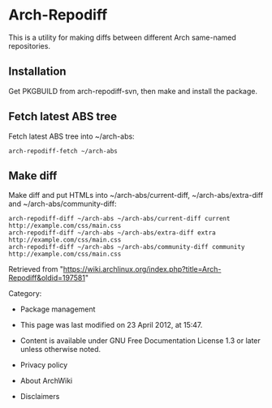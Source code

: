 Arch-Repodiff
=============

This is a utility for making diffs between different Arch same-named
repositories.

Installation
------------

Get PKGBUILD from arch-repodiff-svn, then make and install the package.

Fetch latest ABS tree
---------------------

Fetch latest ABS tree into ~/arch-abs:

    arch-repodiff-fetch ~/arch-abs

Make diff
---------

Make diff and put HTMLs into ~/arch-abs/current-diff,
~/arch-abs/extra-diff and ~/arch-abs/community-diff:

    arch-repodiff-diff ~/arch-abs ~/arch-abs/current-diff current http://example.com/css/main.css
    arch-repodiff-diff ~/arch-abs ~/arch-abs/extra-diff extra http://example.com/css/main.css
    arch-repodiff-diff ~/arch-abs ~/arch-abs/community-diff community http://example.com/css/main.css

Retrieved from
"https://wiki.archlinux.org/index.php?title=Arch-Repodiff&oldid=197581"

Category:

-   Package management

-   This page was last modified on 23 April 2012, at 15:47.
-   Content is available under GNU Free Documentation License 1.3 or
    later unless otherwise noted.
-   Privacy policy
-   About ArchWiki
-   Disclaimers

